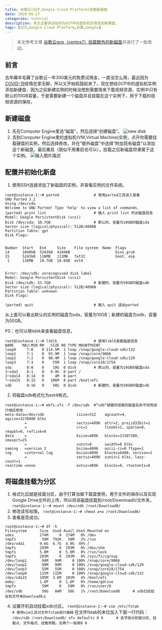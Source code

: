 ```yaml
---
title: 谷歌云(GCP,Google Cloud Platform)挂载新磁盘
date: 2020-05-27
categories: tutorial
description: 本文主要讲述如何为GCP中的虚拟机实例添加新硬盘。
tags: [GCP,Google Cloud Platform,谷歌,Google]
---
```


>本文参考文章 [谷歌云gcp（centos7）挂载额外的新磁盘](https://www.nmbhost.com/archives/5063)并进行了一些改动。

## 前言
去年薅羊毛薅了谷歌云一年300美元的免费试用金，一直没怎么用，最近因为[COVID-19](https://en.wikipedia.org/wiki/Coronavirus_disease_2019)疫情在家无聊，所以又开始捣鼓起来了。现在想给GCP中的虚拟机实例添加新硬盘，因为之前新建实例的时候没想到需要用来下载视频资源，实例中只有默认的10GB容量，于是需要新建一个磁盘并且挂载在这个实例下，用于下载的视频资源的保存。
## 新建磁盘
1. 先在Computer Engine里选“磁盘”，然后选择“创建磁盘”。
![new disk](https://wx1.sinaimg.cn/large/6a8c0fe1gy1gf68y7uq4vj20tw0an0u4.jpg)
2. 去到Computer Engine里的虚拟机(VM,Virtual Machine)实例，点开你需要挂载硬盘的实例，然后选择修改，并在“额外磁盘”中选择“附加现有磁盘”以添加这个新磁盘，最后重启（貌似不用重启也可以）。挂载之后新磁盘将隶属于这个实例。
![输入图片描述](https://wx1.sinaimg.cn/large/6a8c0fe1gy1gf68xxwle9j20mk07njrt.jpg)

## 配置并初始化新盘
1. 使用SSH连接添加了新磁盘的实例，并查看实例的文件系统。
```
root@instance-1:~# parted                # 使用parted工具进入查看
GNU Parted 3.2
Using /dev/sda
Welcome to GNU Parted! Type 'help' to view a list of commands.
(parted) print list                      # 输入 print list 列出磁盘信息
Model: Google PersistentDisk (scsi)
Disk /dev/sda: 10.7GB                    # 默认的、容量为10GB的磁盘sda
Sector size (logical/physical): 512B/4096B
Partition Table: gpt
Disk Flags:


Number  Start   End     Size    File system  Name  Flags
14      1049kB  5243kB  4194kB                     bios_grub
15      5243kB  116MB   111MB   fat32              boot, esp
 1      116MB   10.7GB  10.6GB  ext4


Error: /dev/sdb: unrecognised disk label
Model: Google PersistentDisk (scsi)
Disk /dev/sdb: 53.7GB                    # 新建的、容量为50GB的磁盘sdb
Sector size (logical/physical): 512B/4096B
Partition Table: unknown
Disk Flags:

(parted) quit                            # 输入 quit 退出parted
```

从上面可以看出默认的实例的磁盘为sda，容量为10GB；新建的磁盘为sdb，容量为50GB。

PS：也可以用lsblk来查看磁盘信息。

```
root@instance-1:~# lsblk                 # 使用lsblk查看磁盘信息
NAME    MAJ:MIN RM   SIZE RO TYPE MOUNTPOINT
loop0     7:0    0 114.5M  1 loop /snap/google-cloud-sdk/132
loop1     7:1    0  93.9M  1 loop /snap/core/9066
loop2     7:2    0  98.4M  1 loop /snap/google-cloud-sdk/129
loop3     7:3    0    55M  1 loop /snap/core18/1754
sda       8:0    0    10G  0 disk        # 默认的、容量为10GB的磁盘sda
├─sda1    8:1    0   9.9G  0 part /
├─sda14   8:14   0     4M  0 part
└─sda15   8:15   0   106M  0 part /boot/efi
sdb       8:16   0    50G  0 disk        # 新建的、容量为50GB的磁盘sdb
```
2. 将磁盘sdb格式化为ext4格式。
```
root@instance-1:~# mkfs.xfs -f /dev/sdb  #“sdb”根据你挂载的磁盘名称不同而进行相应修改
meta-data=/dev/sdb               isize=512    agcount=4, agsize=3276800 blks
         =                       sectsz=4096  attr=2, projid32bit=1
         =                       crc=1        finobt=1, sparse=0, rmapbt=0, reflink=0
data     =                       bsize=4096   blocks=13107200, imaxpct=25
         =                       sunit=0      swidth=0 blks
naming   =version 2              bsize=4096   ascii-ci=0 ftype=1
log      =internal log           bsize=4096   blocks=6400, version=2
         =                       sectsz=4096  sunit=1 blks, lazy-count=1
realtime =none                   extsz=4096   blocks=0, rtextents=0
```
## 将磁盘挂载为分区
1. 格式化后就是挂载分区，由于打算当做下载盘使用，用于文件的保存以及实现Google Drive文件的上传，所以将该磁盘挂载到/root/Download0/文件夹。
`
root@instance-1:~# mount /dev/sdb /root/Download0/
`
2. 修改读写权限。
`
root@instance-1:~# chmod a+w /root/Download0/
`
3. 查看是否成功。
```
root@instance-1:~# df -h
Filesystem      Size  Used Avail Use% Mounted on
udev            274M     0  274M   0% /dev
tmpfs            59M  792K   58M   2% /run
/dev/sda1       9.6G  4.7G  4.9G  49% /
tmpfs           293M     0  293M   0% /dev/shm
tmpfs           5.0M     0  5.0M   0% /run/lock
tmpfs           293M     0  293M   0% /sys/fs/cgroup
/dev/loop1       94M   94M     0 100% /snap/core/9066
/dev/loop2       99M   99M     0 100% /snap/google-cloud-sdk/129
/dev/loop3       55M   55M     0 100% /snap/core18/1754
/dev/loop0      115M  115M     0 100% /snap/google-cloud-sdk/132
/dev/sda15      105M  3.6M  101M   4% /boot/efi
emby:           1.0P     0  1.0P   0% /home/gdrive
tmpfs            59M     0   59M   0% /run/user/0
/dev/sdb         50G   84M   50G   1% /root/Download0      # sdb已经挂在到文件夹Download0上
```

4. 设置开机自动挂载sdb分区。
`
root@instance-1:~# vim /etc/fstab        # 使用vim工具对文件fstab进行编辑
`
在文件fstab的末位加入下面一行代码：
`
/dev/sdb /root/Download0/ xfs defaults 0 0      # 各字段分别是分区、挂载点、文件格式、挂载参数。后两个一般用0 0
`
